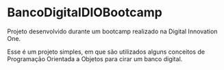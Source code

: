 # BancoDigitalDIOBootcamp

Projeto desenvolvido durante um bootcamp realizado na Digital Innovation One.

Esse é um projeto simples, em que são utilizados alguns conceitos de Programação Orientada a Objetos para cirar um banco digital.
